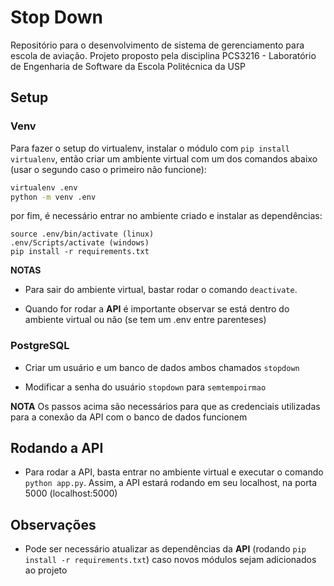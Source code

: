 # Stop Down

Repositório para o desenvolvimento de sistema de gerenciamento para escola de aviação. Projeto proposto pela disciplina PCS3216 - Laboratório de Engenharia de Software da Escola Politécnica da USP

## Setup

### Venv

Para fazer o setup do virtualenv, instalar o módulo com `pip install virtualenv`, então criar um ambiente virtual com um dos comandos abaixo (usar o segundo caso o primeiro não funcione):

```bash
virtualenv .env
python -m venv .env
```

por fim, é necessário entrar no ambiente criado e instalar as dependências:

```{bash}
source .env/bin/activate (linux)
.env/Scripts/activate (windows)
pip install -r requirements.txt
```

**NOTAS** 

- Para sair do ambiente virtual, bastar rodar o comando `deactivate`.

- Quando for rodar a **API** é importante observar se está dentro do ambiente virtual ou não (se tem um .env entre parenteses)

### PostgreSQL

- Criar um usuário e um banco de dados ambos chamados `stopdown`

- Modificar a senha do usuário `stopdown` para `semtempoirmao`

**NOTA** Os passos acima são necessários para que as credenciais utilizadas para a conexão da API com o banco de dados funcionem

## Rodando a API

- Para rodar a API, basta entrar no ambiente virtual e executar o comando `python app.py`. Assim, a API estará rodando em seu localhost, na porta 5000 (localhost:5000)

## Observações

- Pode ser necessário atualizar as dependências da **API** (rodando `pip install -r requirements.txt`) caso novos módulos sejam adicionados ao projeto